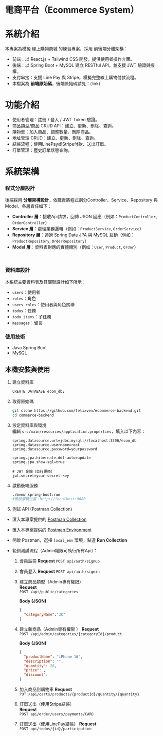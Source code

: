 # 電商平台（Ecommerce System）

# 系統介紹
本專案為模擬 線上購物商城 的練習專案，採用 前後端分離架構：
- 前端：以 React.js + Tailwind CSS 開發，提供使用者操作介面。
- 後端：以 Spring Boot + MySQL 建立 RESTful API，並支援 JWT 驗證與授權。
- 支付串接：支援 Line Pay 與 Stripe，模擬完整線上購物付款流程。
- 本檔案為 **前端原始碼**，後端原始碼請見：(link)

# 功能介紹
- 使用者管理：註冊 / 登入 / JWT Token 驗證。
- 商品類型/商品 CRUD API：建立、更新、刪除、查詢。
- 購物車：加入商品、調整數量、刪除商品。
- 地址管理 CRUD：建立、更新、刪除、查詢。
- 結帳流程：使用LinePay或Stripe付款、送出訂單。
- 訂單管理：歷史訂單狀態查詢。

# 系統架構
### 程式分層設計
後端採用 **分層架構設計**，依職責將程式劃分Controller、Service、Repository 與 Model，各層責任如下：
- **Controller 層**：接收Api請求，回傳 JSON 回應（例如：`ProductController`, `OrderController`）  
- **Service 層**：處理業務邏輯（例如：`ProductService`, `OrderService`）  
- **Repository 層**：透過 Spring Data JPA 與 MySQL 互動（例如：`ProductRepository`, `OrderRepository`）  
- **Model 層**：資料表對應的實體類別（例如：`User`, `Product`, `Order`）
<br/>

### 資料庫設計
本系統主要資料表及其關聯設計如下所示：
- `users`：使用者  
- `roles`：角色  
- `users_roles`：使用者與角色關聯  
- `todos`：任務  
- `todo_items`：子任務  
- `messages`：留言  

### 使用技術
- Java Spring Boot
- MySQL

## 本機安裝與使用

1. 建立資料庫
   ```bash
   CREATE DATABASE ecom_db;
   ```
2. 取得原始碼
   ```bash
   git clone https://github.com/felixven/ecommerce-backend.git
   cd commerce-backend
   ```
   
3. 設定資料庫與環境  
   編輯 `src/main/resources/application.properties`，填入以下內容：

   ```properties
   spring.datasource.url=jdbc:mysql://localhost:3306/ecom_db
   spring.datasource.username=root
   spring.datasource.password=yourpassword

   spring.jpa.hibernate.ddl-auto=update
   spring.jpa.show-sql=true

   # JWT 金鑰（自行更換）
   jwt.secret=your-secret-key
   ```
   
4. 啟動後端服務
   ```bash
   ./mvnw spring-boot:run
   #預設服務位置：http://localhost:8080
   ```
5. 測試 API (Postman Collection)
  - 匯入本專案提供的 [Postman Collection](docs/todo-api.postman_collection.json)
  - 匯入本專案提供的 [Postman Environment](docs/local_env.json)
  - 開啟 Postman，選擇 `local_env` 環境，點選 **Run Collection**
  
- 範例測試流程（Admin權限可執行所有Api）：  
     1. 會員註冊
        **Request** 
        `POST api/auth/signup`
        
     2. 會員登入
         **Request** 
        `POST api/auth/signin`
        
     3. 建立商品類型（Admin專有權限）  
        **Request**  
        `POST /api/public/categories`  

        **Body (JSON)**  
        ```json
        {
          "categoryName":"3C"
        }
        ```
        
     4. 建立新商品（Admin專有權限 ）
        **Request**  
        `POST /api/admin/categories/{categoryId}/product`  

        **Body (JSON)**  
        ```json
        {
          "productName": "iPhone 16",
          "description": "",
          "quantity": 26,
          "price": ,
          "discount": 
        }
        ```
        
     5. 加入商品到購物車 
        **Request**  
        `PUT /api/carts/products/{productId}/quantity/{quantity}`  
        
     6. 訂單送出（使用Stripe結帳）  
        **Request**  
        `POST api/order/users/payments/CARD`
        
     7. 訂單送出（使用LinePay結帳） 
        **Request**  
        `POST api/todos/{id}/participation`
   




